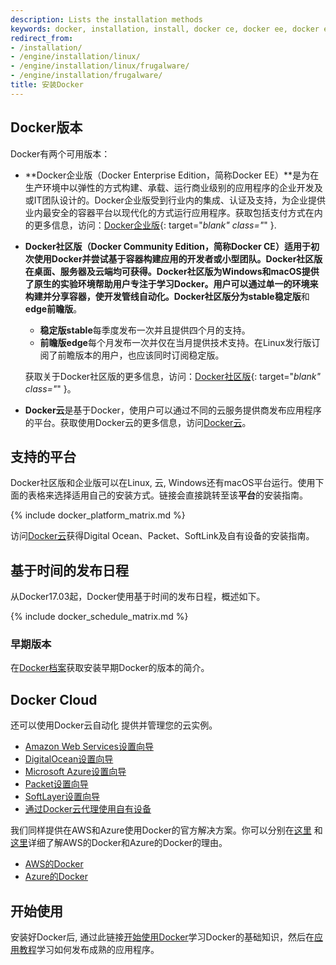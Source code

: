 ```yaml
---
description: Lists the installation methods
keywords: docker, installation, install, docker ce, docker ee, docker editions, stable, edge
redirect_from:
- /installation/
- /engine/installation/linux/
- /engine/installation/linux/frugalware/
- /engine/installation/frugalware/
title: 安装Docker
---
```


## Docker版本

Docker有两个可用版本：

- **Docker企业版（Docker Enterprise Edition，简称Docker EE）**是为在生产环境中以弹性的方式构建、承载、运行商业级别的应用程序的企业开发及或IT团队设计的。Docker企业版受到行业内的集成、认证及支持，为企业提供业内最安全的容器平台以现代化的方式运行应用程序。获取包括支付方式在内的更多信息，访问：[Docker企业版](https://www.docker.com/enterprise-edition/){: target="_blank" class="_" }.

- **Docker社区版（Docker Community Edition，简称Docker CE）**适用于初次使用Docker并尝试基于容器构建应用的开发者或小型团队。Docker社区版在桌面、服务器及云端均可获得。Docker社区版为Windows和macOS提供了原生的实验环境帮助用户专注于学习Docker。用户可以通过单一的环境来构建并分享容器，使开发管线自动化。Docker社区版分为**stable稳定版**和**edge前瞻版**。

  - **稳定版stable**每季度发布一次并且提供四个月的支持。
  - **前瞻版edge**每个月发布一次并仅在当月提供技术支持。在Linux发行版订阅了前瞻版本的用户，也应该同时订阅稳定版。

  获取关于Docker社区版的更多信息，访问：[Docker社区版](https://www.docker.com/community-edition/){: target="_blank" class="_" }。

- **Docker云**是基于Docker，使用户可以通过不同的云服务提供商发布应用程序的平台。获取使用Docker云的更多信息，访问[Docker云](#docker-cloud)。

## 支持的平台

Docker社区版和企业版可以在Linux, 云, Windows还有macOS平台运行。使用下面的表格来选择适用自己的安装方式。链接会直接跳转至该**平台**的安装指南。

{% include docker_platform_matrix.md %}

访问[Docker云](#on-docker-cloud)获得Digital Ocean、Packet、SoftLink及自有设备的安装指南。

## 基于时间的发布日程

从Docker17.03起，Docker使用基于时间的发布日程，概述如下。

{% include docker_schedule_matrix.md %}

### 早期版本

在[Docker档案](/docsarchive/)获取安装早期Docker的版本的简介。

## Docker Cloud

还可以使用Docker云自动化 提供并管理您的云实例。

* [Amazon Web Services设置向导](/docker-cloud/infrastructure/link-aws.md)
* [DigitalOcean设置向导](/docker-cloud/infrastructure/link-do.md)
* [Microsoft Azure设置向导](/docker-cloud/infrastructure/link-azure.md)
* [Packet设置向导](/docker-cloud/infrastructure/link-packet.md)
* [SoftLayer设置向导](/docker-cloud/infrastructure/link-softlayer.md)
* [通过Docker云代理使用自有设备](/docker-cloud/infrastructure/byoh.md)

我们同样提供在AWS和Azure使用Docker的官方解决方案。你可以分别在[这里](/docker-for-aws/why/) 和 [这里](/docker-for-azure/why/)详细了解AWS的Docker和Azure的Docker的理由。

* [AWS的Docker](/docker-for-aws/)
* [Azure的Docker](/docker-for-azure/)

## 开始使用

安装好Docker后, 通过此链接[开始使用Docker](/engine/getstarted/)学习Docker的基础知识，然后在[应用教程](/engine/getstarted-voting-app/)学习如何发布成熟的应用程序。
